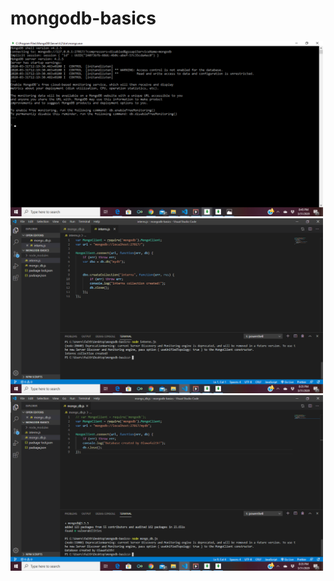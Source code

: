 ﻿# mongodb-basics
<img src="images/Screenshot (25).png" width="500">
<img src="images/Screenshot (24).png" width="500">
<img src="images/Screenshot (22).png" width="500">
